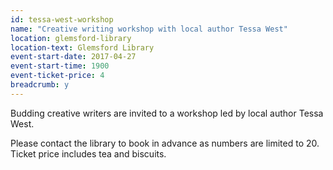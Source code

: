 ```yaml
---
id: tessa-west-workshop
name: "Creative writing workshop with local author Tessa West"
location: glemsford-library
location-text: Glemsford Library
event-start-date: 2017-04-27
event-start-time: 1900
event-ticket-price: 4
breadcrumb: y
---
```


Budding creative writers are invited to a workshop led by local author Tessa West.

Please contact the library to book in advance as numbers are limited to 20. Ticket price includes tea and biscuits.
